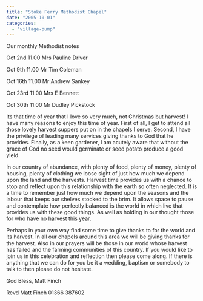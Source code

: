 ```yaml
---
title: "Stoke Ferry Methodist Chapel"
date: "2005-10-01"
categories: 
  - "village-pump"
---
```


Our monthly Methodist notes

Oct 2nd 11.00 Mrs Pauline Driver

Oct 9th 11.00 Mr Tim Coleman

Oct 16th 11.00 Mr Andrew Sankey

Oct 23rd 11.00 Mrs E Bennett

Oct 30th 11.00 Mr Dudley Pickstock

Its that time of year that I love so very much, not Christmas but harvest! I have many reasons to enjoy this time of year. First of all, I get to attend all those lovely harvest suppers put on in the chapels I serve. Second, I have the privilege of leading many services giving thanks to God that he provides. Finally, as a keen gardener, I am acutely aware that without the grace of God no seed would germinate or seed potato produce a good yield.

In our country of abundance, with plenty of food, plenty of money, plenty of housing, plenty of clothing we loose sight of just how much we depend upon the land and the harvests. Harvest time provides us with a chance to stop and reflect upon this relationship with the earth so often neglected. It is a time to remember just how much we depend upon the seasons and the labour that keeps our shelves stocked to the brim. It allows space to pause and contemplate how perfectly balanced is the world in which live that provides us with these good things. As well as holding in our thought those for who have no harvest this year.

Perhaps in your own way find some time to give thanks to for the world and its harvest. In all our chapels around this area we will be giving thanks for the harvest. Also in our prayers will be those in our world whose harvest has failed and the farming communities of this country. If you would like to join us in this celebration and reflection then please come along. If there is anything that we can do for you be it a wedding, baptism or somebody to talk to then please do not hesitate.

God Bless, Matt Finch

Revd Matt Finch 01366 387602
